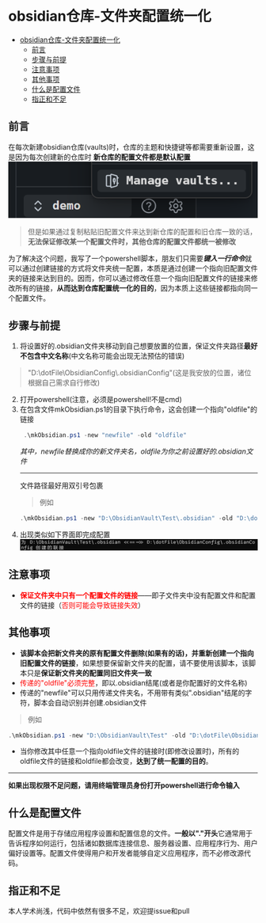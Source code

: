 # obsidian仓库-文件夹配置统一化
- [obsidian仓库-文件夹配置统一化](#obsidian仓库-文件夹配置统一化)
  - [前言](#前言)
  - [步骤与前提](#步骤与前提)
  - [注意事项](#注意事项)
  - [其他事项](#其他事项)
  - [什么是配置文件](#什么是配置文件)
  - [指正和不足](#指正和不足)

## 前言
在每次新建obsidian仓库(vaults)时，仓库的主题和快捷键等都需要重新设置，这是因为每次创建新的仓库时
**新仓库的配置文件都是默认配置**
![alt text](assets/image1.png)
> 但是如果通过复制粘贴旧配置文件来达到新仓库的配置和旧仓库一致的话，**无法保证修改某一个配置文件时，其他仓库的配置文件都统一被修改**

为了解决这个问题，我写了一个powershell脚本，朋友们只需要***键入一行命令***就可以通过创建链接的方式将文件夹统一配置，本质是通过创建一个指向旧配置文件夹的链接来达到目的。因而，你可以通过修改任意一个指向旧配置文件的链接来修改所有的链接，**从而达到仓库配置统一化的目的**，因为本质上这些链接都指向同一个配置文件。
## 步骤与前提
1. 将设置好的.obsidian文件夹移动到自己想要放置的位置，保证文件夹路径**最好不包含中文名称**(中文名称可能会出现无法预估的错误)
 > "D:\dotFile\ObsidianConfig\\.obsidianConfig"(这是我安放的位置，诸位根据自己需求自行修改)
2. 打开powershell(注意，必须是powershell!不是cmd)
3. 在包含文件mkObsidian.ps1的目录下执行命令，这会创建一个指向"oldfile"的链接
   ```powershell
    .\mkObsidian.ps1 -new "newfile" -old "oldfile"
   ```
   *其中，newfile替换成你的新文件夹名，oldfile为你之前设置好的.obsidian文件*
   ***
   文件路径最好用双引号包裹
   > 例如
   ```powershell
   .\mkObsidian.ps1 -new "D:\ObsidianVault\Test\.obsidian" -old "D:\dotFile\ObsidianConfig\.obsidianConfig"
   ```
4. 出现类似如下界面即完成配置
   ![alt text](assets/image.png)

## 注意事项
- **<font color="red">保证文件夹中只有一个配置文件的链接</font>**——即子文件夹中没有配置文件和配置文件的链接（<font color="red">否则可能会导致链接失效</font>）
## 其他事项
- **该脚本会把新文件夹的原有配置文件删除(如果有的话)，并重新创建一个指向旧配置文件的链接**，如果想要保留新文件夹的配置，请不要使用该脚本，该脚本只是**保证新文件夹的配置同旧文件夹一致**
- <font color="red">传递的"oldfile"必须完整</font>，即以.obsidian结尾(或者是你配置好的文件名称)
- 传递的"newfile"可以只用传递文件夹名，不用带有类似".obsidian"结尾的字符，脚本会自动识别并创建.obsidian文件
> 例如
   ```powershell
   .\mkObsidian.ps1 -new "D:\ObsidianVault\Test" -old "D:\dotFile\ObsidianConfig\.obsidianConfig"
   ```
- 当你修改其中任意一个指向oldfile文件的链接时(即修改设置时)，所有的oldfile文件的链接和oldfile都会改变，**达到了统一配置的目的**。
***
**如果出现权限不足问题，请用终端管理员身份打开powershell进行命令输入**

## 什么是配置文件
配置文件是用于存储应用程序设置和配置信息的文件。**一般以"."开头**它通常用于告诉程序如何运行，包括诸如数据库连接信息、服务器设置、应用程序行为、用户偏好设置等。配置文件使得用户和开发者能够自定义应用程序，而不必修改源代码。

## 指正和不足
本人学术尚浅，代码中依然有很多不足，欢迎提issue和pull 
